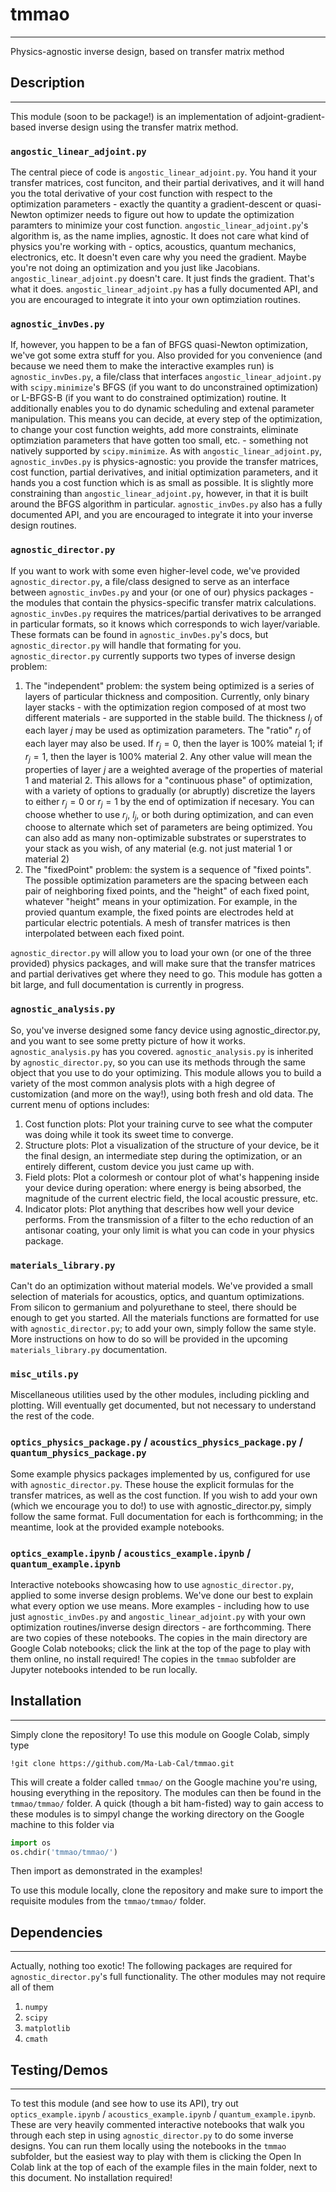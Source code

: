 # tmmao
---
Physics-agnostic inverse design, based on transfer matrix method

## Description
---
This module (soon to be package!) is an implementation of adjoint-gradient-based inverse design using the transfer matrix method.

### `angostic_linear_adjoint.py`
The central piece of code is `angostic_linear_adjoint.py`. You hand it your transfer matrices, cost funciton, and their partial derivatives, and it will hand you the total derivative of your cost function with respect to the optimization parameters - exactly the quantity a gradient-descent or quasi-Newton optimizer needs to figure out how to update the optimization paramters to minimize your cost function. `angostic_linear_adjoint.py`'s algorithm is, as the name implies, agnostic. It does not care what kind of physics you're working with - optics, acoustics, quantum mechanics, electronics, etc. It doesn't even care why you need the gradient. Maybe you're not doing an optimization and you just like Jacobians. `angostic_linear_adjoint.py` doesn't care. It just finds the gradient. That's what it does. `angostic_linear_adjoint.py` has a fully documented API, and you are encouraged to integrate it into your own optimziation routines. 

### `agnostic_invDes.py`
If, however, you happen to be a fan of BFGS quasi-Newton optimization, we've got some extra stuff for you. Also provided for you convenience (and because we need them to make the interactive examples run) is `agnostic_invDes.py`, a file/class that interfaces `angostic_linear_adjoint.py` with `scipy.minimize`'s BFGS (if you want to do unconstrained optimization) or L-BFGS-B (if you want to do constrained optimization) routine. It additionally enables you to do dynamic scheduling and extenal parameter manipulation. This means you can decide, at every step of the optimization, to change your cost function weights, add more constraints, eliminate optimziation parameters that have gotten too small, etc. - something not natively supported by `scipy.minimize`. As with `angostic_linear_adjoint.py`, `agnostic_invDes.py` is physics-agnostic: you provide the transfer matrices, cost function, partial derivatives, and initial optimization parameters, and it hands you a cost function which is as small as possible. It is slightly more constraining than `angostic_linear_adjoint.py`, however, in that it is built around the BFGS algorithm in particular. `agnostic_invDes.py` also has a fully documented API, and you are encouraged to integrate it into your inverse design routines. 

### `agnostic_director.py`
If you want to work with some even higher-level code, we've provided `agnostic_director.py`, a file/class designed to serve as an interface between `agnostic_invDes.py` and your (or one of our) physics packages - the modules that contain the physics-specific transfer matrix calculations. `agnostic_invDes.py` requires the matrices/partial derivatives to be arranged in particular formats, so it knows which corresponds to wich layer/variable. These formats can be found in `agnostic_invDes.py`'s docs, but `agnostic_director.py` will handle that formating for you. `agnostic_director.py` currently supports two types of inverse design problem:

1. The "independent" problem: the system being optimized is a series of layers of particular thickness and composition. Currently, only binary layer stacks - with the optimization region composed of at most two different materials - are supported in the stable build. The thickness $l_j$ of each layer $j$ may be used as optimization parameters. The "ratio" $r_j$ of each layer may also be used. If $r_j=0$, then the layer is 100% mateial 1; if $r_j=1$, then the layer is 100% material 2. Any other value will mean the properties of layer $j$ are a weighted average of the properties of material 1 and material 2. This allows for a "continuous phase" of optimization, with a variety of options to gradually (or abruptly) discretize the layers to either $r_j=0$ or $r_j=1$ by the end of optimization if necesary. You can choose whether to use $r_j$, $l_j$, or both during optimization, and can even choose to alternate which set of parameters are being optimized. You can also add as many non-optimizable substrates or superstrates to your stack as you wish, of any material (e.g. not just material 1 or material 2)
2. The "fixedPoint" problem: the system is a sequence of "fixed points". The possible optimization parameters are the spacing between each pair of neighboring fixed points, and the "height" of each fixed point, whatever "height" means in your optimization. For example, in the provied quantum example, the fixed points are electrodes held at particular electric potentials. A mesh of transfer matrices is then interpolated between each fixed point.

`agnostic_director.py` will allow you to load your own (or one of the three provided) physics packages, and will make sure that the transfer matrices and partial derivatives get where they need to go. This module has gotten a bit large, and full documentation is currently in progress.

### `agnostic_analysis.py`
So, you've inverse designed some fancy device using agnostic_director.py, and you want to see some pretty picture of how it works. `agnostic_analysis.py` has you covered. `agnostic_analysis.py` is inherited by `agnostic_director.py`, so you can use its methods through the same object that you use to do your optimizing. This module allows you to build a variety of the most common analysis plots with a high degree of customization (and more on the way!), using both fresh and old data. The current menu of options includes:
1. Cost function plots: Plot your training curve to see what the computer was doing while it took its sweet time to converge.
2. Structure plots: Plot a visualization of the structure of your device, be it the final design, an intermediate step during the optimization, or an entirely different, custom device you just came up with.
3. Field plots: Plot a colormesh or contour plot of what's happening inside your device during operation: where energy is being absorbed, the magnitude of the current electric field, the local acoustic pressure, etc.
4. Indicator plots: Plot anything that describes how well your device performs. From the transmission of a filter to the echo reduction of an antisonar coating, your only limit is what you can code in your physics package.

### `materials_library.py`
Can't do an optimization without material models. We've provided a small selection of materials for acoustics, optics, and quantum optimizations. From silicon to germanium and polyurethane to steel, there should be enough to get you started. All the materials functions are formatted for use with `agnostic_director.py`; to add your own, simply follow the same style. More instructions on how to do so will be provided in the upcoming `materials_library.py` documentation.

### `misc_utils.py`
Miscellaneous utilities used by the other modules, including pickling and plotting. Will eventually get documented, but not necessary to understand the rest of the code.

### `optics_physics_package.py` / `acoustics_physics_package.py` / `quantum_physics_package.py`
Some example physics packages implemented by us, configured for use with `agnostic_director.py`. These house the explicit formulas for the transfer matrices, as well as the cost function. If you wish to add your own (which we encourage you to do!) to use with agnostic_director.py, simply follow the same format. Full documentation for each is forthcomming; in the meantime, look at the provided example notebooks.

### `optics_example.ipynb` / `acoustics_example.ipynb` / `quantum_example.ipynb`
Interactive notebooks showcasing how to use `agnostic_director.py`, applied to some inverse design problems. We've done our best to explain what every option we use means. More examples - including how to use just `agnostic_invDes.py` and `angostic_linear_adjoint.py` with your own optimization routines/inverse design directors - are forthcomming. There are two copies of these notebooks. The copies in the main directory are Google Colab notebooks; click the link at the top of the page to play with them online, no install required! The copies in the `tmmao` subfolder are Jupyter notebooks intended to be run locally.

## Installation
---
Simply clone the repository! To use this module on Google Colab, simply type
```
!git clone https://github.com/Ma-Lab-Cal/tmmao.git
```
This will create a folder called `tmmao/` on the Google machine you're using, housing everything in the repository. The modules can then be found in the `tmmao/tmmao/` folder. A quick (though a bit ham-fisted) way to gain access to these modules is to simpyl change the working directory on the Google machine to this folder via 
```Python
import os
os.chdir('tmmao/tmmao/')
```
Then import as demonstrated in the examples!

To use this module locally, clone the repository and make sure to import the requisite modules from the `tmmao/tmmao/` folder.

## Dependencies
---
Actually, nothing too exotic! The following packages are required for `agnostic_director.py`'s full functionality. The other modules may not require all of them
1. `numpy`
2. `scipy`
3. `matplotlib`
4. `cmath`

## Testing/Demos
---
To test this module (and see how to use its API), try out `optics_example.ipynb` / `acoustics_example.ipynb` / `quantum_example.ipynb`. These are very heavily commented interactive notebooks that walk you through each step in using `agnostic_director.py` to do some inverse designs. You can run them locally using the notebooks in the `tmmao` subfolder, but the easiest way to play with them is clicking the Open In Colab link at the top of each of the example files in the main folder, next to this document. No installation required!

